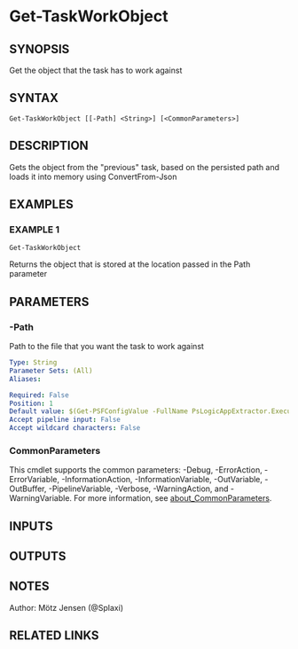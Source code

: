 ﻿---
external help file: PsLogicAppExtractor-help.xml
Module Name: PsLogicAppExtractor
online version:
schema: 2.0.0
---

# Get-TaskWorkObject

## SYNOPSIS
Get the object that the task has to work against

## SYNTAX

```
Get-TaskWorkObject [[-Path] <String>] [<CommonParameters>]
```

## DESCRIPTION
Gets the object from the "previous" task, based on the persisted path and loads it into memory using ConvertFrom-Json

## EXAMPLES

### EXAMPLE 1
```
Get-TaskWorkObject
```

Returns the object that is stored at the location passed in the Path parameter

## PARAMETERS

### -Path
Path to the file that you want the task to work against

```yaml
Type: String
Parameter Sets: (All)
Aliases:

Required: False
Position: 1
Default value: $(Get-PSFConfigValue -FullName PsLogicAppExtractor.Execution.TaskInputNext)
Accept pipeline input: False
Accept wildcard characters: False
```

### CommonParameters
This cmdlet supports the common parameters: -Debug, -ErrorAction, -ErrorVariable, -InformationAction, -InformationVariable, -OutVariable, -OutBuffer, -PipelineVariable, -Verbose, -WarningAction, and -WarningVariable. For more information, see [about_CommonParameters](http://go.microsoft.com/fwlink/?LinkID=113216).

## INPUTS

## OUTPUTS

## NOTES
Author: Mötz Jensen (@Splaxi)

## RELATED LINKS

